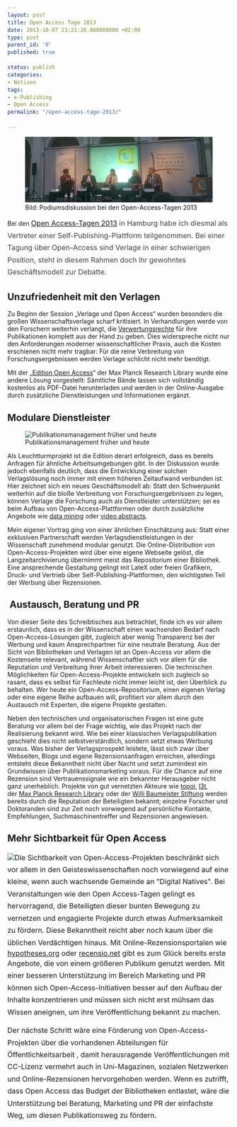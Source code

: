 ```yaml
---
layout: post
title: Open Access Tage 2013
date: 2013-10-07 23:21:20.000000000 +02:00
type: post
parent_id: '0'
published: true

status: publish
categories:
- Notizen
tags:
- e-Publishing
- Open Access
permalink: "/open-access-tage-2013/"

---
```

<figure>
	<img src="/assets/img/2013/2013_OA-Tage2013.jpg" />
  <figcaption>
  Bild: Podiumsdiskussion bei den Open-Access-Tagen 2013
  </figcaption>
</figure>

<p>Bei den <a style="font-size: 1rem; line-height: 1.714285714;" href="http://open-access.net/?id=358">Open Access-Tagen 2013</a><span style="font-size: 1rem; line-height: 1.714285714; color: #444444;"><span style="font-size: 1rem; line-height: 1.714285714; color: #444444;"> in Hamburg habe ich diesmal als Vertreter einer Self-Publishing-Plattform teilgenommen. Bei einer Tagung über Open-Access sind Verlage in einer schwierigen Position, steht in diesem Rahmen doch ihr gewohntes Geschäftsmodell zur Debatte.</span></span></p>
<p><!-- more -->
</p>

<h2>Unzufriedenheit mit den Verlagen</h2>
<p>Zu Beginn der Session „Verlage und Open Access“ wurden besonders die großen Wissenschaftsverlage scharf kritisiert. In Verhandlungen werde von den Forschern weiterhin verlangt, die <a href="http://open-access.net/de/allgemeines/rechtsfragen/urheberrecht/">Verwertungsrechte</a> für ihre Publikationen komplett aus der Hand zu geben. Dies widerspreche nicht nur den Anforderungen moderner wissenschaftlicher Praxis, auch die Kosten erschienen nicht mehr tragbar: Für die reine Verbreitung von Forschungsergebnissen werden Verlage schlicht nicht mehr benötigt.</p>
<p>Mit der „<a href="http://edition-open-access.de/">Edition Open Access</a>“ der Max Planck Research Library wurde eine andere Lösung vorgestellt: Sämtliche Bände lassen sich vollständig kostenlos als PDF-Datei herunterladen und werden in der Online-Ausgabe durch zusätzliche Dienstleistungen und Informationen ergänzt.</p>

<h2>Modulare Dienstleister</h2>
<figure>
    <img alt="Publikationsmanagement früher und heute" src="/assets/img/2019/09/Publikationsmanagement.png" />
    <figcaption>
    Publikationsmanagement früher und heute
</figure>

<p>Als Leuchtturmprojekt ist die Edition derart erfolgreich, dass es bereits Anfragen für ähnliche Arbeitsumgebungen gibt. In der Diskussion wurde jedoch ebenfalls deutlich, dass die Entwicklung einer solchen Verlagslösung noch immer mit einem höheren Zeitaufwand verbunden ist. Hier zeichnet sich ein neues Geschäftsmodell ab: Statt den Schwerpunkt weiterhin auf die bloße Verbreitung von Forschungsergebnissen zu legen, können Verlage die Forschung auch als Dienstleister unterstützen; sei es beim Aufbau von Open-Access-Plattformen oder durch zusätzliche Angebote wie <a href="http://en.wikipedia.org/wiki/Data_mining#Science_and_engineering">data mining</a> oder <a href="http://www.universityaffairs.ca/features/feature-article/video-abstracts-the-latest-trend-in-scientific-publishing/">video abstracts</a>.</p>
<p>Mein eigener Vortrag ging von einer ähnlichen Einschätzung aus: Statt einer exklusiven Partnerschaft werden Verlagsdienstleistungen in der Wissenschaft zunehmend modular genutzt. Die Online-Distribution von Open-Access-Projekten wird über eine eigene Webseite gelöst, die Langzeitarchivierung übernimmt meist das Repositorium einer Bibliothek. Eine ansprechende Gestaltung gelingt mit LateX oder freien Grafikern, Druck- und Vertrieb über Self-Publishing-Plattformen, den wichtigsten Teil der Werbung über Rezensionen.</p>
<h2> Austausch, Beratung und PR</h2>
<p>Von dieser Seite des Schreibtisches aus betrachtet, finde ich es vor allem erstaunlich, dass es in der Wissenschaft einen wachsenden Bedarf nach Open-Access-Lösungen gibt, zugleich aber wenig Transparenz bei der Werbung und kaum Ansprechpartner für eine neutrale Beratung. Aus der Sicht von Bibliotheken und Verlagen ist an Open-Access vor allem die Kostenseite relevant, während Wissenschaftler sich vor allem für die Reputation und Verbreitung ihrer Arbeit interessieren. Die technischen Möglichkeiten für Open-Access-Projekte entwickeln sich zugleich so rasant, dass es selbst für Fachleute nicht immer leicht ist, den Überblick zu behalten. Wer heute ein Open-Access-Repositorium, einen eigenen Verlag oder eine eigene Reihe aufbauen will, profitiert vor allem durch den Austausch mit Experten, die eigene Projekte gestalten.</p>
<p>Neben den technischen und organisatorischen Fragen ist eine gute Beratung vor allem bei der Frage wichtig, wie das Projekt nach der Realisierung bekannt wird. Wie bei einer klassischen Verlagspublikation geschieht dies nicht selbstverständlich, sondern setzt etwas Werbung voraus. Was bisher der Verlagsprospekt leistete, lässt sich zwar über Webseiten, Blogs und eigene Rezensionsanfragen erreichen, allerdings entsteht diese Bekanntheit nicht über Nacht und setzt zumindest ein Grundwissen über Publikationsmarketing voraus. Für die Chance auf eine Rezension sind Vertrauenssignale wie ein bekannter Herausgeber nicht ganz unerheblich. Projekte von gut vernetzten Akteure wie <a href="http://www.topoi.org/knowledge-transfer/publications/open-access/">topoi</a>, <a href="http://l3t.eu">l3t</a>, der <a href="http://edition-open-access.de">Max Planck Research Library</a> oder der <a href="http://willi-baumeister.com/index.php?menuid=90">Willi Baumeister Stiftung</a> werden bereits durch die Reputation der Beteiligten bekannt; einzelne Forscher und Doktoranden sind zur Zeit noch vorwiegend auf persönliche Kontakte, Empfehlungen, Suchmaschinentreffer und Rezensionen angewiesen.</p>
<h2>Mehr Sichtbarkeit für Open Access</h2>
<p><span style="line-height: 1.714285714; font-size: 1rem;"><a href="https://markusneuschaefer.de/wp-content/uploads/OA-Sichtbarkeit.png"><img class=" wp-image-130 alignleft" src="{{ site.baseurl }}/assets/OA-Sichtbarkeit-219x300.png" alt=" " width="219" height="300" /></a>Die Sichtbarkeit von Open-Access-Projekten beschränkt sich vor allem in den Geisteswissenschaften noch vorwiegend auf eine kleine, wenn auch wachsende Gemeinde an "Digital Natives". Bei Veranstaltungen wie den Open Access-Tagen gelingt es hervorragend, die Beteiligten dieser bunten Bewegung zu vernetzen und engagierte Projekte durch etwas Aufmerksamkeit zu fördern. Diese Bekanntheit reicht aber noch kaum über die üblichen Verdächtigen hinaus. </span><span style="font-size: 1rem;">Mit Online-Rezensionsportalen wie <a href="http://www.hypotheses.org">hypotheses.org</a> oder <a href="http://www.recensio.net">recensio.net</a> gibt es zum Glück bereits erste Angebote, die von einem größeren Publikum genutzt werden. </span><span style="font-size: 1rem; line-height: 1.714285714;">Mit einer besseren Unterstützung im Bereich Marketing und PR können sich Open-Access-Initiativen besser auf den Aufbau der Inhalte konzentrieren und müssen sich nicht erst mühsam das Wissen aneignen, um ihre Veröffentlichung bekannt zu machen. </span></p>
<p><span style="font-size: 1rem; line-height: 1.714285714;">Der nächste Schritt wäre eine Förderung von Open-Access-Projekten über die vorhandenen Abteilungen für Öffentlichkeitsarbeit , damit herausragende Veröffentlichungen mit CC-Lizenz vermehrt auch in Uni-Magazinen, sozialen Netzwerken und Online-Rezensionen hervorgehoben werden. </span><span style="font-size: 1rem; line-height: 1.714285714;">Wenn es zutrifft, dass Open Access das Budget der Bibliotheken entlastet, wäre die Unterstützung bei Beratung, Marketing und PR der einfachste Weg, um diesen Publikationsweg zu fördern. </span>		</p>
